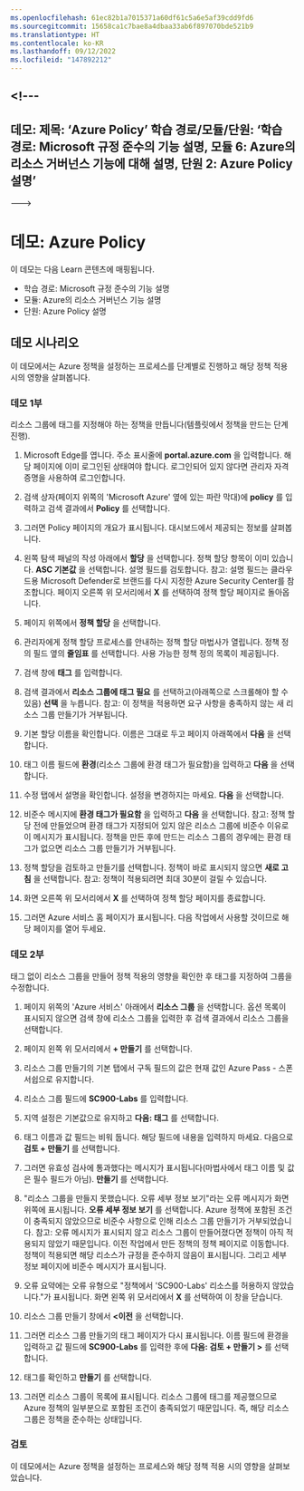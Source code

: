 ```yaml
---
ms.openlocfilehash: 61ec82b1a7015371a60df61c5a6e5af39cdd9fd6
ms.sourcegitcommit: 15658ca1c7bae8a4dbaa33ab6f897070bde521b9
ms.translationtype: HT
ms.contentlocale: ko-KR
ms.lasthandoff: 09/12/2022
ms.locfileid: "147892212"
---
```

<a name="---"></a><!---
---
데모: 제목: ‘Azure Policy’ 학습 경로/모듈/단원: ‘학습 경로: Microsoft 규정 준수의 기능 설명, 모듈 6: Azure의 리소스 거버넌스 기능에 대해 설명, 단원 2: Azure Policy 설명’
---
--->

# <a name="demo-azure-policy"></a>데모: Azure Policy

이 데모는 다음 Learn 콘텐츠에 매핑됩니다.

- 학습 경로: Microsoft 규정 준수의 기능 설명
- 모듈: Azure의 리소스 거버넌스 기능 설명
- 단원: Azure Policy 설명

## <a name="demo-scenario"></a>데모 시나리오

이 데모에서는 Azure 정책을 설정하는 프로세스를 단계별로 진행하고 해당 정책 적용 시의 영향을 살펴봅니다.

### <a name="demo-part-1"></a>데모 1부

리소스 그룹에 태그를 지정해야 하는 정책을 만듭니다(템플릿에서 정책을 만드는 단계 진행).

1. Microsoft Edge를 엽니다. 주소 표시줄에 **portal.azure.com** 을 입력합니다.  해당 페이지에 이미 로그인된 상태여야 합니다. 로그인되어 있지 않다면 관리자 자격 증명을 사용하여 로그인합니다.

1. 검색 상자(페이지 위쪽의 'Microsoft Azure' 옆에 있는 파란 막대)에 **policy** 를 입력하고 검색 결과에서 **Policy** 를 선택합니다.

1. 그러면 Policy 페이지의 개요가 표시됩니다. 대시보드에서 제공되는 정보를 살펴봅니다.

1. 왼쪽 탐색 패널의 작성 아래에서 **할당** 을 선택합니다.  정책 할당 항목이 이미 있습니다. **ASC 기본값** 을 선택합니다.  설명 필드를 검토합니다. 참고: 설명 필드는 클라우드용 Microsoft Defender로 브랜드를 다시 지정한 Azure Security Center를 참조합니다.  페이지 오른쪽 위 모서리에서 **X** 를 선택하여 정책 할당 페이지로 돌아옵니다.

1. 페이지 위쪽에서 **정책 할당** 을 선택합니다.

1. 관리자에게 정책 할당 프로세스를 안내하는 정책 할당 마법사가 열립니다.  정책 정의 필드 옆의 **줄임표** 를 선택합니다.  사용 가능한 정책 정의 목록이 제공됩니다.  

1. 검색 창에 **태그** 를 입력합니다.

1. 검색 결과에서 **리소스 그룹에 태그 필요** 를 선택하고(아래쪽으로 스크롤해야 할 수 있음) **선택** 을 누릅니다.  참고: 이 정책을 적용하면 요구 사항을 충족하지 않는 새 리소스 그룹 만들기가 거부됩니다.  

1. 기본 할당 이름을 확인합니다.  이름은 그대로 두고 페이지 아래쪽에서 **다음** 을 선택합니다.

1. 태그 이름 필드에 **환경**(리소스 그룹에 환경 태그가 필요함)을 입력하고 **다음** 을 선택합니다.  

1. 수정 탭에서 설명을 확인합니다. 설정을 변경하지는 마세요. **다음** 을 선택합니다.

1. 비준수 메시지에 **환경 태그가 필요함** 을 입력하고 **다음** 을 선택합니다. 참고: 정책 할당 전에 만들었으며 환경 태그가 지정되어 있지 않은 리소스 그룹에 비준수 이유로 이 메시지가 표시됩니다.  정책을 만든 후에 만드는 리소스 그룹의 경우에는 환경 태그가 없으면 리소스 그룹 만들기가 거부됩니다.

1. 정책 할당을 검토하고 만들기를 선택합니다.  정책이 바로 표시되지 않으면 **새로 고침** 을 선택합니다. 참고: 정책이 적용되려면 최대 30분이 걸릴 수 있습니다.

1. 화면 오른쪽 위 모서리에서 **X** 를 선택하여 정책 할당 페이지를 종료합니다.

1. 그러면 Azure 서비스 홈 페이지가 표시됩니다.  다음 작업에서 사용할 것이므로 해당 페이지를 열어 두세요.

### <a name="demo-part-2"></a>데모 2부

태그 없이 리소스 그룹을 만들어 정책 적용의 영향을 확인한 후 태그를 지정하여 그룹을 수정합니다.

1. 페이지 위쪽의 'Azure 서비스' 아래에서 **리소스 그룹** 을 선택합니다. 옵션 목록이 표시되지 않으면 검색 창에 리소스 그룹을 입력한 후 검색 결과에서 리소스 그룹을 선택합니다.

1. 페이지 왼쪽 위 모서리에서 **+ 만들기** 를 선택합니다.

1. 리소스 그룹 만들기의 기본 탭에서 구독 필드의 값은 현재 값인 Azure Pass - 스폰서쉽으로 유지합니다.

1. 리소스 그룹 필드에 **SC900-Labs** 를 입력합니다.

1. 지역 설정은 기본값으로 유지하고 **다음: 태그** 를 선택합니다.

1. 태그 이름과 값 필드는 비워 둡니다.  해당 필드에 내용을 입력하지 마세요. 다음으로 **검토 + 만들기** 를 선택합니다.

1. 그러면 유효성 검사에 통과했다는 메시지가 표시됩니다(마법사에서 태그 이름 및 값은 필수 필드가 아님). **만들기** 를 선택합니다.

1. "리소스 그룹을 만들지 못했습니다. 오류 세부 정보 보기"라는 오류 메시지가 화면 위쪽에 표시됩니다.  **오류 세부 정보 보기** 를 선택합니다. Azure 정책에 포함된 조건이 충족되지 않았으므로 비준수 사항으로 인해 리소스 그룹 만들기가 거부되었습니다. 참고: 오류 메시지가 표시되지 않고 리소스 그룹이 만들어졌다면 정책이 아직 적용되지 않았기 때문입니다.  이전 작업에서 만든 정책의 정책 페이지로 이동합니다. 정책이 적용되면 해당 리소스가 규정을 준수하지 않음이 표시됩니다.  그리고 세부 정보 페이지에 비준수 메시지가 표시됩니다.

1. 오류 요약에는 오류 유형으로 "정책에서 'SC900-Labs' 리소스를 허용하지 않았습니다."가 표시됩니다.  화면 왼쪽 위 모서리에서 **X** 를 선택하여 이 창을 닫습니다.

1. 리소스 그룹 만들기 창에서 **<이전** 을 선택합니다.

1. 그러면 리소스 그룹 만들기의 태그 페이지가 다시 표시됩니다.  이름 필드에 환경을 입력하고 값 필드에 **SC900-Labs** 를 입력한 후에 **다음: 검토 + 만들기 >** 를 선택합니다.

1. 태그를 확인하고 **만들기** 를 선택합니다.

1. 그러면 리소스 그룹이 목록에 표시됩니다.  리소스 그룹에 태그를 제공했으므로 Azure 정책의 일부분으로 포함된 조건이 충족되었기 때문입니다.  즉, 해당 리소스 그룹은 정책을 준수하는 상태입니다.

### <a name="review"></a>검토

이 데모에서는 Azure 정책을 설정하는 프로세스와 해당 정책 적용 시의 영향을 살펴보았습니다.
